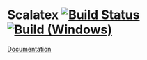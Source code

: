 # Scalatex [![Build Status][travis-badge]][travis-link] [![Build (Windows)][appveyor-badge]][appveyor-link]
[Documentation](http://lihaoyi.github.io/Scalatex)

[travis-badge]: https://travis-ci.org/lihaoyi/Scalatex.svg?branch=master
[travis-link]: https://travis-ci.org/lihaoyi/Scalatex
[appveyor-badge]: https://ci.appveyor.com/api/projects/status/github/lihaoyi/Scalatex
[appveyor-link]: https://ci.appveyor.com/project/lihaoyi/ammonite
